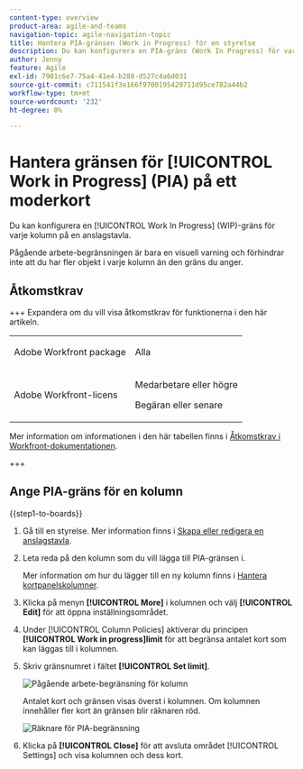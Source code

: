 ```yaml
---
content-type: overview
product-area: agile-and-teams
navigation-topic: agile-navigation-topic
title: Hantera PIA-gränsen (Work in Progress) för en styrelse
description: Du kan konfigurera en PIA-gräns (Work In Progress) för varje kolumn på en anslagstavla.
author: Jenny
feature: Agile
exl-id: 7901c6e7-75a4-41e4-b288-d527c4a6d031
source-git-commit: c711541f3e166f9700195420711d95ce782a44b2
workflow-type: tm+mt
source-wordcount: '232'
ht-degree: 0%

---
```


# Hantera gränsen för [!UICONTROL Work in Progress] (PIA) på ett moderkort

Du kan konfigurera en [!UICONTROL Work In Progress] (WIP)-gräns för varje kolumn på en anslagstavla.

Pågående arbete-begränsningen är bara en visuell varning och förhindrar inte att du har fler objekt i varje kolumn än den gräns du anger.

## Åtkomstkrav

+++ Expandera om du vill visa åtkomstkrav för funktionerna i den här artikeln.

<table style="table-layout:auto"> 
 <col> 
 <col> 
 <tbody> 
  <tr> 
   <td role="rowheader">Adobe Workfront package</td> 
   <td> <p>Alla</p> </td> 
  </tr> 
  <tr> 
   <td role="rowheader">Adobe Workfront-licens</td> 
   <td> 
   <p>Medarbetare eller högre</p> 
   <p>Begäran eller senare</p>
   </td> 
  </tr> 
 </tbody> 
</table>

Mer information om informationen i den här tabellen finns i [Åtkomstkrav i Workfront-dokumentationen](/help/quicksilver/administration-and-setup/add-users/access-levels-and-object-permissions/access-level-requirements-in-documentation.md).

+++

## Ange PIA-gräns för en kolumn

{{step1-to-boards}}

1. Gå till en styrelse. Mer information finns i [Skapa eller redigera en anslagstavla](../../agile/get-started-with-boards/create-edit-board.md).
1. Leta reda på den kolumn som du vill lägga till PIA-gränsen i.

   Mer information om hur du lägger till en ny kolumn finns i [Hantera kortpanelskolumner](/help/quicksilver/agile/get-started-with-boards/manage-board-columns.md).

1. Klicka på menyn **[!UICONTROL More]** i kolumnen och välj **[!UICONTROL Edit]** för att öppna inställningsområdet.
1. Under [!UICONTROL Column Policies] aktiverar du principen **[!UICONTROL Work in progress]limit** för att begränsa antalet kort som kan läggas till i kolumnen.
1. Skriv gränsnumret i fältet **[!UICONTROL Set limit]**.

   ![Pågående arbete-begränsning för kolumn](assets/boards-wip-limit-in-column.png)

   Antalet kort och gränsen visas överst i kolumnen. Om kolumnen innehåller fler kort än gränsen blir räknaren röd.

   ![Räknare för PIA-begränsning](assets/boards-wip-limit-counter.png)

1. Klicka på **[!UICONTROL Close]** för att avsluta området [!UICONTROL Settings] och visa kolumnen och dess kort.
